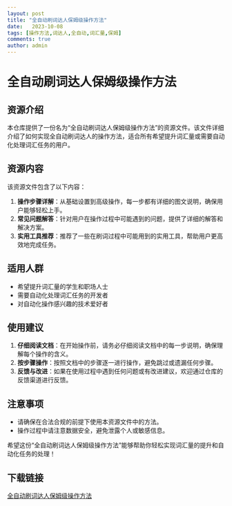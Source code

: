 ```yaml
---
layout: post
title: "全自动刷词达人保姆级操作方法"
date:   2023-10-08
tags: [操作方法,词达人,全自动,词汇量,保姆]
comments: true
author: admin
---
```

# 全自动刷词达人保姆级操作方法

## 资源介绍

本仓库提供了一份名为“全自动刷词达人保姆级操作方法”的资源文件。该文件详细介绍了如何实现全自动刷词达人的操作方法，适合所有希望提升词汇量或需要自动化处理词汇任务的用户。

## 资源内容

该资源文件包含了以下内容：

1. **操作步骤详解**：从基础设置到高级操作，每一步都有详细的图文说明，确保用户能够轻松上手。
2. **常见问题解答**：针对用户在操作过程中可能遇到的问题，提供了详细的解答和解决方案。
3. **实用工具推荐**：推荐了一些在刷词过程中可能用到的实用工具，帮助用户更高效地完成任务。

## 适用人群

- 希望提升词汇量的学生和职场人士
- 需要自动化处理词汇任务的开发者
- 对自动化操作感兴趣的技术爱好者

## 使用建议

1. **仔细阅读文档**：在开始操作前，请务必仔细阅读文档中的每一步说明，确保理解每个操作的含义。
2. **按步骤操作**：按照文档中的步骤逐一进行操作，避免跳过或遗漏任何步骤。
3. **反馈与改进**：如果在使用过程中遇到任何问题或有改进建议，欢迎通过仓库的反馈渠道进行反馈。

## 注意事项

- 请确保在合法合规的前提下使用本资源文件中的方法。
- 操作过程中请注意数据安全，避免泄露个人或敏感信息。

希望这份“全自动刷词达人保姆级操作方法”能够帮助你轻松实现词汇量的提升和自动化任务的处理！

## 下载链接

[全自动刷词达人保姆级操作方法](https://pan.quark.cn/s/26175932d05d)